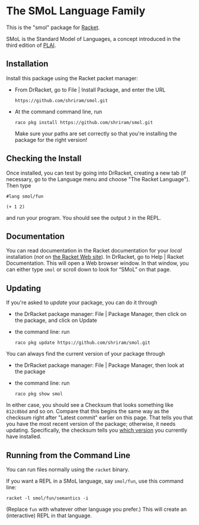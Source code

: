 # The SMoL Language Family

This is the "smol" package for [Racket](https://racket-lang.org/).

SMoL is the Standard Model of Languages, a concept introduced
in the third edition of [PLAI](https://plai.org/).

## Installation

Install this package using the Racket packet manager:

* From DrRacket, go to File | Install Package, and enter the URL

  `https://github.com/shriram/smol.git`

* At the command command line, run

  `raco pkg install https://github.com/shriram/smol.git`

  Make sure your paths are set correctly so that you're installing the
  package for the right version!

## Checking the Install

Once installed, you can test by going into DrRacket, creating a new
tab (if necessary, go to the Language menu and choose "The Racket
Language"). Then type
```
#lang smol/fun

(+ 1 2)
```
and run your program. You should see the output `3` in the REPL.

## Documentation

You can read documentation in the Racket documentation for your
*local* installation (*not* on
[the Racket Web site](https://docs.racket-lang.org/)). In DrRacket, go
to Help | Racket Documentation. This will open a Web browser
window. In that window, you can either type `smol` or scroll down to
look for “SMoL” on that page.

## Updating

If you're asked to _update_ your package, you can do it through

* the DrRacket package manager: File | Package Manager, then click on
  the package, and click on Update

* the command line: run

  `raco pkg update https://github.com/shriram/smol.git`

You can always find the current version of your package through

* the DrRacket package manager: File | Package Manager, then look at
  the package

* the command line: run

  `raco pkg show smol`

In either case, you should see a Checksum that looks something like
`812c8bbd` and so on. Compare that this begins the same way as the
checksum right after "Latest commit" earlier on this page. That tells
you that you have the most recent version of the package; otherwise,
it needs updating. Specifically, the checksum tells you
[which version](https://github.com/shriram/smol/commits/master)
you currently have installed.

## Running from the Command Line

You can run files normally using the `racket` binary.

If you want a REPL in a SMoL language, say `smol/fun`, use this
command line:
```
racket -l smol/fun/semantics -i
```
(Replace `fun` with whatever other language you prefer.) This will
create an (interactive) REPL in that language.
